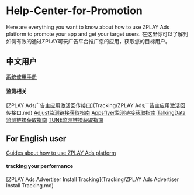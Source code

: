 # Help-Center-for-Promotion
Here are everything you want to know about how to use ZPLAY Ads platform to promote your app and get your target users.
在这里你可以了解到如何有效的通过ZPLAY可玩广告平台推广您的应用，获取您的目标用户。

## 中文用户
[系统使用手册](系统使用手册.md)

#### 监测相关
[ZPLAY Ads广告主应用激活回传接口](Tracking/ZPLAY Ads广告主应用激活回传接口.md)
[Adjust监测链接获取指南](Tracking/Adjust监测链接获取指南.md)
[Appsflyer监测链接获取指南](Tracking/Appsflyer监测链接获取指南.md)
[TalkingData监测链接获取指南](Tracking/TalkingData监测链接获取指南.md)
[TUNE监测链接获取指南](Tracking/TUNE监测链接获取指南.md)




## For English user
[Guides about how to use ZPLAY Ads platform](guides.md)



#### tracking your performance
[ZPLAY Ads Advertiser Install Tracking](Tracking/ZPLAY Ads Advertiser Install Tracking.md)
